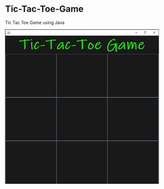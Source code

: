 # Tic-Tac-Toe-Game

Tic Tac Toe Game using Java

![Alt text](https://github.com/Adhouma/Tic-Tac-Toe-Game/blob/main/images/first-image.PNG?raw=true "Title")
